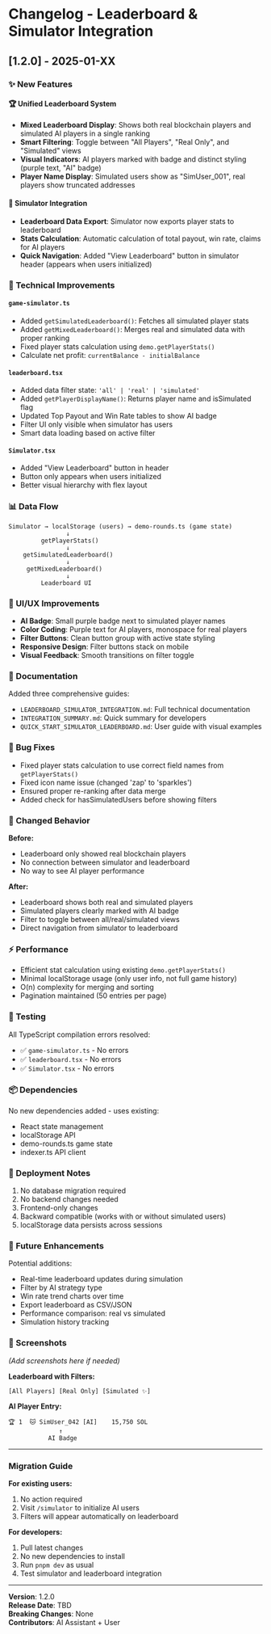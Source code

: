 # Changelog - Leaderboard & Simulator Integration

## [1.2.0] - 2025-01-XX

### ✨ New Features

#### 🏆 Unified Leaderboard System
- **Mixed Leaderboard Display**: Shows both real blockchain players and simulated AI players in a single ranking
- **Smart Filtering**: Toggle between "All Players", "Real Only", and "Simulated" views
- **Visual Indicators**: AI players marked with badge and distinct styling (purple text, "AI" badge)
- **Player Name Display**: Simulated users show as "SimUser_001", real players show truncated addresses

#### 🤖 Simulator Integration
- **Leaderboard Data Export**: Simulator now exports player stats to leaderboard
- **Stats Calculation**: Automatic calculation of total payout, win rate, claims for AI players
- **Quick Navigation**: Added "View Leaderboard" button in simulator header (appears when users initialized)

### 🔧 Technical Improvements

#### `game-simulator.ts`
- Added `getSimulatedLeaderboard()`: Fetches all simulated player stats
- Added `getMixedLeaderboard()`: Merges real and simulated data with proper ranking
- Fixed player stats calculation using `demo.getPlayerStats()`
- Calculate net profit: `currentBalance - initialBalance`

#### `leaderboard.tsx`
- Added data filter state: `'all' | 'real' | 'simulated'`
- Added `getPlayerDisplayName()`: Returns player name and isSimulated flag
- Updated Top Payout and Win Rate tables to show AI badge
- Filter UI only visible when simulator has users
- Smart data loading based on active filter

#### `Simulator.tsx`
- Added "View Leaderboard" button in header
- Button only appears when users initialized
- Better visual hierarchy with flex layout

### 📊 Data Flow

```
Simulator → localStorage (users) → demo-rounds.ts (game state)
                ↓
         getPlayerStats()
                ↓
    getSimulatedLeaderboard()
                ↓
     getMixedLeaderboard()
                ↓
         Leaderboard UI
```

### 🎨 UI/UX Improvements

- **AI Badge**: Small purple badge next to simulated player names
- **Color Coding**: Purple text for AI players, monospace for real players
- **Filter Buttons**: Clean button group with active state styling
- **Responsive Design**: Filter buttons stack on mobile
- **Visual Feedback**: Smooth transitions on filter toggle

### 📝 Documentation

Added three comprehensive guides:
- `LEADERBOARD_SIMULATOR_INTEGRATION.md`: Full technical documentation
- `INTEGRATION_SUMMARY.md`: Quick summary for developers
- `QUICK_START_SIMULATOR_LEADERBOARD.md`: User guide with visual examples

### 🐛 Bug Fixes

- Fixed player stats calculation to use correct field names from `getPlayerStats()`
- Fixed icon name issue (changed 'zap' to 'sparkles')
- Ensured proper re-ranking after data merge
- Added check for hasSimulatedUsers before showing filters

### 🔄 Changed Behavior

**Before:**
- Leaderboard only showed real blockchain players
- No connection between simulator and leaderboard
- No way to see AI player performance

**After:**
- Leaderboard shows both real and simulated players
- Simulated players clearly marked with AI badge
- Filter to toggle between all/real/simulated views
- Direct navigation from simulator to leaderboard

### ⚡ Performance

- Efficient stat calculation using existing `demo.getPlayerStats()`
- Minimal localStorage usage (only user info, not full game history)
- O(n) complexity for merging and sorting
- Pagination maintained (50 entries per page)

### 🧪 Testing

All TypeScript compilation errors resolved:
- ✅ `game-simulator.ts` - No errors
- ✅ `leaderboard.tsx` - No errors  
- ✅ `Simulator.tsx` - No errors

### 📦 Dependencies

No new dependencies added - uses existing:
- React state management
- localStorage API
- demo-rounds.ts game state
- indexer.ts API client

### 🚀 Deployment Notes

1. No database migration required
2. No backend changes needed
3. Frontend-only changes
4. Backward compatible (works with or without simulated users)
5. localStorage data persists across sessions

### 🔮 Future Enhancements

Potential additions:
- Real-time leaderboard updates during simulation
- Filter by AI strategy type
- Win rate trend charts over time
- Export leaderboard as CSV/JSON
- Performance comparison: real vs simulated
- Simulation history tracking

### 📸 Screenshots

*(Add screenshots here if needed)*

**Leaderboard with Filters:**
```
[All Players] [Real Only] [Simulated ✨]
```

**AI Player Entry:**
```
🏆 1  🐱 SimUser_042 [AI]    15,750 SOL
              ↑
           AI Badge
```

---

### Migration Guide

**For existing users:**
1. No action required
2. Visit `/simulator` to initialize AI users
3. Filters will appear automatically on leaderboard

**For developers:**
1. Pull latest changes
2. No new dependencies to install
3. Run `pnpm dev` as usual
4. Test simulator and leaderboard integration

---

**Version**: 1.2.0  
**Release Date**: TBD  
**Breaking Changes**: None  
**Contributors**: AI Assistant + User
